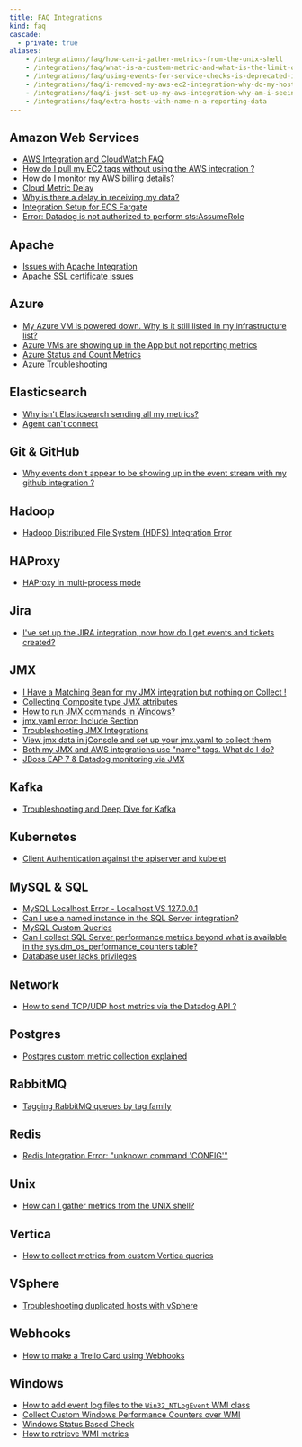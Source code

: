 ```yaml
---
title: FAQ Integrations
kind: faq
cascade: 
  - private: true
aliases:
    - /integrations/faq/how-can-i-gather-metrics-from-the-unix-shell
    - /integrations/faq/what-is-a-custom-metric-and-what-is-the-limit-on-the-number-of-custom-metrics-i-can-have
    - /integrations/faq/using-events-for-service-checks-is-deprecated-in-favor-of-monitors
    - /integrations/faq/i-removed-my-aws-ec2-integration-why-do-my-hosts-still-have-aws-tags
    - /integrations/faq/i-just-set-up-my-aws-integration-why-am-i-seeing-duplicate-hosts
    - /integrations/faq/extra-hosts-with-name-n-a-reporting-data
---
```


## Amazon Web Services

* [AWS Integration and CloudWatch FAQ][1]
* [How do I pull my EC2 tags without using the AWS integration ?][2]
* [How do I monitor my AWS billing details?][3]
* [Cloud Metric Delay][4]
* [Why is there a delay in receiving my data?][5]
* [Integration Setup for ECS Fargate][6]
* [Error: Datadog is not authorized to perform sts:AssumeRole][7]

## Apache

* [Issues with Apache Integration][8]
* [Apache SSL certificate issues][9]

## Azure

* [My Azure VM is powered down. Why is it still listed in my infrastructure list?][10]
* [Azure VMs are showing up in the App but not reporting metrics][11]
* [Azure Status and Count Metrics][12]
* [Azure Troubleshooting][13]

## Elasticsearch

* [Why isn't Elasticsearch sending all my metrics?][14]
* [Agent can't connect][15]

## Git & GitHub

* [Why events don't appear to be showing up in the event stream with my github integration ?][16]

## Hadoop

* [Hadoop Distributed File System (HDFS) Integration Error][17]

## HAProxy

* [HAProxy in multi-process mode][18]

## Jira

* [I've set up the JIRA integration, now how do I get events and tickets created?][19]

## JMX

* [I Have a Matching Bean for my JMX integration but nothing on Collect !][20]
* [Collecting Composite type JMX attributes][21]
* [How to run JMX commands in Windows?][22]
* [jmx.yaml error: Include Section][23]
* [Troubleshooting JMX Integrations][24]
* [View jmx data in jConsole and set up your jmx.yaml to collect them][25]
* [Both my JMX and AWS integrations use "name" tags. What do I do?][26]
* [JBoss EAP 7 & Datadog monitoring via JMX][27]

## Kafka


* [Troubleshooting and Deep Dive for Kafka][28]

## Kubernetes

* [Client Authentication against the apiserver and kubelet][29]

## MySQL & SQL

* [MySQL Localhost Error - Localhost VS 127.0.0.1][30]
* [Can I use a named instance in the SQL Server integration?][31]
* [MySQL Custom Queries][32]
* [Can I collect SQL Server performance metrics beyond what is available in the sys.dm_os_performance_counters table?][33]
* [Database user lacks privileges][34]

## Network

* [How to send TCP/UDP host metrics via the Datadog API ?][35]

## Postgres

* [Postgres custom metric collection explained][36]

## RabbitMQ

* [Tagging RabbitMQ queues by tag family][37]

## Redis

* [Redis Integration Error: "unknown command 'CONFIG'"][38]

## Unix

* [How can I gather metrics from the UNIX shell?][39]

## Vertica

* [How to collect metrics from custom Vertica queries][40]

## VSphere

* [Troubleshooting duplicated hosts with vSphere][41]

## Webhooks

* [How to make a Trello Card using Webhooks][42]

## Windows

* [How to add event log files to the `Win32_NTLogEvent` WMI class][43]
* [Collect Custom Windows Performance Counters over WMI][44]
* [Windows Status Based Check][45]
* [How to retrieve WMI metrics][46]

[1]: /integrations/faq/aws-integration-and-cloudwatch-faq/
[2]: /integrations/faq/how-do-i-pull-my-ec2-tags-without-using-the-aws-integration/
[3]: /integrations/faq/how-do-i-monitor-my-aws-billing-details/
[4]: /integrations/faq/cloud-metric-delay/
[5]: /integrations/faq/why-is-there-a-delay-in-receiving-my-data/
[6]: /integrations/faq/integration-setup-ecs-fargate/
[7]: /integrations/faq/error-datadog-not-authorized-sts-assume-role/
[8]: /integrations/faq/issues-with-apache-integration/
[9]: /integrations/faq/apache-ssl-certificate-issues/
[10]: /integrations/faq/my-azure-vm-is-powered-down-why-is-it-still-listed-in-my-infrastructure-list/
[11]: /integrations/faq/azure-vms-are-showing-up-in-the-app-but-not-reporting-metrics/
[12]: /integrations/faq/azure-status-metric/
[13]: /integrations/faq/azure-troubleshooting/
[14]: /integrations/faq/why-isn-t-elasticsearch-sending-all-my-metrics/
[15]: /integrations/faq/elastic-agent-can-t-connect/
[16]: /integrations/faq/why-events-don-t-appear-to-be-showing-up-in-the-event-stream-with-my-github-integration/
[17]: /integrations/faq/hadoop-distributed-file-system-hdfs-integration-error/
[18]: /integrations/faq/haproxy-multi-process/
[19]: /integrations/faq/i-ve-set-up-the-jira-integration-now-how-do-i-get-events-and-tickets-created/
[20]: /integrations/faq/i-have-a-matching-bean-for-my-jmx-integration-but-nothing-on-collect/
[21]: /integrations/faq/collecting-composite-type-jmx-attributes/
[22]: /integrations/faq/how-to-run-jmx-commands-in-windows/
[23]: /integrations/faq/jmx-yaml-error-include-section/
[24]: /integrations/faq/troubleshooting-jmx-integrations/
[25]: /integrations/faq/view-jmx-data-in-jconsole-and-set-up-your-jmx-yaml-to-collect-them/
[26]: /integrations/faq/both-my-jmx-and-aws-integrations-use-name-tags-what-do-i-do/
[27]: /integrations/faq/jboss-eap-7-datadog-monitoring-via-jmx/
[28]: /integrations/faq/troubleshooting-and-deep-dive-for-kafka/
[29]: /integrations/faq/client-authentication-against-the-apiserver-and-kubelet/
[30]: /integrations/faq/mysql-localhost-error-localhost-vs-127-0-0-1/
[31]: /integrations/faq/can-i-use-a-named-instance-in-the-sql-server-integration/
[32]: /integrations/faq/how-to-collect-metrics-from-custom-mysql-queries/
[33]: /integrations/faq/can-i-collect-sql-server-performance-metrics-beyond-what-is-available-in-the-sys-dm-os-performance-counters-table-try-wmi/
[34]: /integrations/faq/database-user-lacks-privileges/
[35]: /integrations/faq/how-to-send-tcp-udp-host-metrics-via-the-datadog-api/
[36]: /integrations/faq/postgres-custom-metric-collection-explained/
[37]: /integrations/faq/tagging-rabbitmq-queues-by-tag-family/
[38]: /integrations/faq/redis-integration-error-unknown-command-config/
[39]: https://github.com/DataDog/Miscellany/tree/master/custom_check_shell
[40]: /integrations/faq/how-to-collect-metrics-from-custom-vertica-queries/
[41]: /integrations/faq/troubleshooting-duplicated-hosts-with-vsphere/
[42]: /integrations/faq/how-to-make-trello-card-using-webhooks/
[43]: /integrations/faq/how-to-add-event-log-files-to-the-win32-ntlogevent-wmi-class/
[44]: /integrations/faq/collect-custom-windows-performance-counters-over-wmi/
[45]: /integrations/faq/windows-status-based-check/
[46]: /integrations/faq/how-to-retrieve-wmi-metrics/
